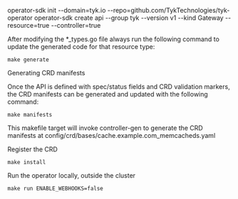 


operator-sdk init --domain=tyk.io --repo=github.com/TykTechnologies/tyk-operator
operator-sdk create api --group tyk --version v1 --kind Gateway --resource=true --controller=true


After modifying the *_types.go file always run the following command to update the generated code for that resource type:
```
make generate
```


Generating CRD manifests

Once the API is defined with spec/status fields and CRD validation markers, the CRD manifests can be generated and updated with the following command:

```
make manifests
```

This makefile target will invoke controller-gen to generate the CRD manifests at config/crd/bases/cache.example.com_memcacheds.yaml


Register the CRD

```
make install
```

Run the operator locally, outside the cluster

```
make run ENABLE_WEBHOOKS=false
```
